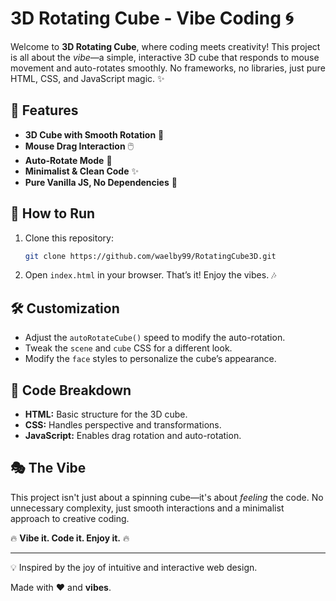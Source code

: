 # 3D Rotating Cube - Vibe Coding 🌀

Welcome to **3D Rotating Cube**, where coding meets creativity! This project is all about the *vibe*—a simple, interactive 3D cube that responds to mouse movement and auto-rotates smoothly. No frameworks, no libraries, just pure HTML, CSS, and JavaScript magic. ✨

## 🌟 Features

- **3D Cube with Smooth Rotation** 🎲
- **Mouse Drag Interaction** 🖱️
- **Auto-Rotate Mode** 🔄
- **Minimalist & Clean Code** ✨
- **Pure Vanilla JS, No Dependencies** 🚀

## 🚀 How to Run

1. Clone this repository:
   ```sh
   git clone https://github.com/waelby99/RotatingCube3D.git
   ```
2. Open `index.html` in your browser. That’s it! Enjoy the vibes. 🎶

## 🛠️ Customization

- Adjust the `autoRotateCube()` speed to modify the auto-rotation.
- Tweak the `scene` and `cube` CSS for a different look.
- Modify the `face` styles to personalize the cube’s appearance.

## 🎨 Code Breakdown

- **HTML:** Basic structure for the 3D cube.
- **CSS:** Handles perspective and transformations.
- **JavaScript:** Enables drag rotation and auto-rotation.

## 🎭 The Vibe

This project isn't just about a spinning cube—it's about *feeling* the code. No unnecessary complexity, just smooth interactions and a minimalist approach to creative coding.

🔥 **Vibe it. Code it. Enjoy it.** 🔥

---
💡 Inspired by the joy of intuitive and interactive web design.

Made with ❤️ and **vibes**.

